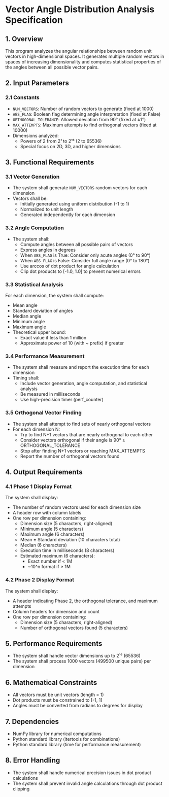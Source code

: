 # Vector Angle Distribution Analysis Specification

## 1. Overview
This program analyzes the angular relationships between random unit vectors in high-dimensional spaces. It generates multiple random vectors in spaces of increasing dimensionality and computes statistical properties of the angles between all possible vector pairs.

## 2. Input Parameters

### 2.1 Constants
- `NUM_VECTORS`: Number of random vectors to generate (fixed at 1000)
- `ABS_FLAG`: Boolean flag determining angle interpretation (fixed at False)
- `ORTHOGONAL_TOLERANCE`: Allowed deviation from 90° (fixed at ±1°)
- `MAX_ATTEMPTS`: Maximum attempts to find orthogonal vectors (fixed at 10000)
- Dimensions analyzed: 
  - Powers of 2 from 2¹ to 2¹⁶ (2 to 65536)
  - Special focus on 2D, 3D, and higher dimensions

## 3. Functional Requirements

### 3.1 Vector Generation
- The system shall generate `NUM_VECTORS` random vectors for each dimension
- Vectors shall be:
  - Initially generated using uniform distribution (-1 to 1)
  - Normalized to unit length
  - Generated independently for each dimension

### 3.2 Angle Computation
- The system shall:
  - Compute angles between all possible pairs of vectors
  - Express angles in degrees
  - When `ABS_FLAG` is True: Consider only acute angles (0° to 90°)
  - When `ABS_FLAG` is False: Consider full angle range (0° to 180°)
  - Use arccos of dot product for angle calculation
  - Clip dot products to [-1.0, 1.0] to prevent numerical errors

### 3.3 Statistical Analysis
For each dimension, the system shall compute:
- Mean angle
- Standard deviation of angles
- Median angle
- Minimum angle
- Maximum angle
- Theoretical upper bound:
  - Exact value if less than 1 million
  - Approximate power of 10 (with ~ prefix) if greater

### 3.4 Performance Measurement
- The system shall measure and report the execution time for each dimension
- Timing shall:
  - Include vector generation, angle computation, and statistical analysis
  - Be measured in milliseconds
  - Use high-precision timer (perf_counter)

### 3.5 Orthogonal Vector Finding
- The system shall attempt to find sets of nearly orthogonal vectors
- For each dimension N:
  - Try to find N+1 vectors that are nearly orthogonal to each other
  - Consider vectors orthogonal if their angle is 90° ± ORTHOGONAL_TOLERANCE
  - Stop after finding N+1 vectors or reaching MAX_ATTEMPTS
  - Report the number of orthogonal vectors found

## 4. Output Requirements

### 4.1 Phase 1 Display Format
The system shall display:
- The number of random vectors used for each dimension size
- A header row with column labels
- One row per dimension containing:
  - Dimension size (5 characters, right-aligned)
  - Minimum angle (5 characters)
  - Maximum angle (6 characters)
  - Mean ± Standard deviation (10 characters total)
  - Median (6 characters)
  - Execution time in milliseconds (8 characters)
  - Estimated maximum (6 characters):
    - Exact number if < 1M
    - ~10^n format if ≥ 1M

### 4.2 Phase 2 Display Format
The system shall display:
- A header indicating Phase 2, the orthogonal tolerance, and maximum attempts
- Column headers for dimension and count
- One row per dimension containing:
  - Dimension size (5 characters, right-aligned)
  - Number of orthogonal vectors found (5 characters)

## 5. Performance Requirements
- The system shall handle vector dimensions up to 2¹⁶ (65536)
- The system shall process 1000 vectors (499500 unique pairs) per dimension

## 6. Mathematical Constraints
- All vectors must be unit vectors (length = 1)
- Dot products must be constrained to [-1, 1]
- Angles must be converted from radians to degrees for display

## 7. Dependencies
- NumPy library for numerical computations
- Python standard library (itertools for combinations)
- Python standard library (time for performance measurement)

## 8. Error Handling
- The system shall handle numerical precision issues in dot product calculations
- The system shall prevent invalid angle calculations through dot product clipping 